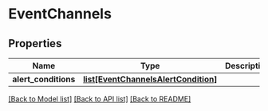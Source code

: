 # EventChannels

## Properties
Name | Type | Description | Notes
------------ | ------------- | ------------- | -------------
**alert_conditions** | [**list[EventChannelsAlertCondition]**](EventChannelsAlertCondition.md) |  | [optional] 

[[Back to Model list]](../README.md#documentation-for-models) [[Back to API list]](../README.md#documentation-for-api-endpoints) [[Back to README]](../README.md)


